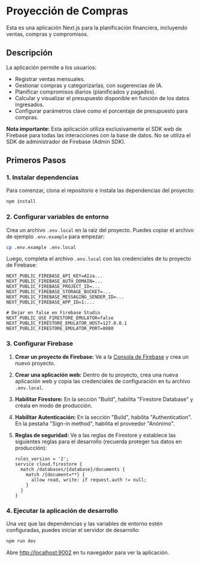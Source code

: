 # Proyección de Compras

Esta es una aplicación Next.js para la planificación financiera, incluyendo ventas, compras y compromisos.

## Descripción

La aplicación permite a los usuarios:
- Registrar ventas mensuales.
- Gestionar compras y categorizarlas, con sugerencias de IA.
- Planificar compromisos diarios (planificados y pagados).
- Calcular y visualizar el presupuesto disponible en función de los datos ingresados.
- Configurar parámetros clave como el porcentaje de presupuesto para compras.

**Nota importante:** Esta aplicación utiliza exclusivamente el SDK web de Firebase para todas las interacciones con la base de datos. No se utiliza el SDK de administrador de Firebase (Admin SDK).

## Primeros Pasos

### 1. Instalar dependencias

Para comenzar, clona el repositorio e instala las dependencias del proyecto:

```bash
npm install
```

### 2. Configurar variables de entorno

Crea un archivo `.env.local` en la raíz del proyecto. Puedes copiar el archivo de ejemplo `.env.example` para empezar:

```bash
cp .env.example .env.local
```

Luego, completa el archivo `.env.local` con las credenciales de tu proyecto de Firebase:

```
NEXT_PUBLIC_FIREBASE_API_KEY=AIza...
NEXT_PUBLIC_FIREBASE_AUTH_DOMAIN=...
NEXT_PUBLIC_FIREBASE_PROJECT_ID=...
NEXT_PUBLIC_FIREBASE_STORAGE_BUCKET=...
NEXT_PUBLIC_FIREBASE_MESSAGING_SENDER_ID=...
NEXT_PUBLIC_FIREBASE_APP_ID=1:...

# Dejar en false en Firebase Studio
NEXT_PUBLIC_USE_FIRESTORE_EMULATOR=false
NEXT_PUBLIC_FIRESTORE_EMULATOR_HOST=127.0.0.1
NEXT_PUBLIC_FIRESTORE_EMULATOR_PORT=8080
```

### 3. Configurar Firebase

1.  **Crear un proyecto de Firebase:** Ve a la [Consola de Firebase](https://console.firebase.google.com/) y crea un nuevo proyecto.
2.  **Crear una aplicación web:** Dentro de tu proyecto, crea una nueva aplicación web y copia las credenciales de configuración en tu archivo `.env.local`.
3.  **Habilitar Firestore:** En la sección "Build", habilita "Firestore Database" y créala en modo de producción.
4.  **Habilitar Autenticación:** En la sección "Build", habilita "Authentication". En la pestaña "Sign-in method", habilita el proveedor "Anónimo".
5.  **Reglas de seguridad:** Ve a las reglas de Firestore y establece las siguientes reglas para el desarrollo (recuerda proteger tus datos en producción):

    ```
    rules_version = '2';
    service cloud.firestore {
      match /databases/{database}/documents {
        match /{document=**} {
          allow read, write: if request.auth != null;
        }
      }
    }
    ```

### 4. Ejecutar la aplicación de desarrollo

Una vez que las dependencias y las variables de entorno estén configuradas, puedes iniciar el servidor de desarrollo:

```bash
npm run dev
```

Abre [http://localhost:9002](http://localhost:9002) en tu navegador para ver la aplicación.
